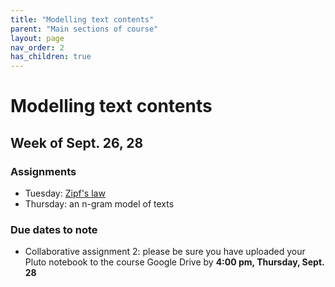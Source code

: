 ```yaml
---
title: "Modelling text contents"
parent: "Main sections of course"
layout: page
nav_order: 2
has_children: true
---
```



# Modelling text contents 



## Week of Sept. 26, 28

### Assignments

- Tuesday:  [Zipf's law](../../classes/zipf/)
- Thursday: an n-gram model of texts

### Due dates to note

- Collaborative assignment 2: please be sure you have uploaded your Pluto notebook to the course Google Drive by **4:00 pm, Thursday, Sept. 28**